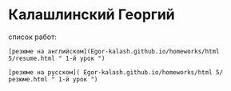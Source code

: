 

# Калашлинский Георгий
 
  cписок работ:
 
    [резюме на английском](Egor-kalash.github.io/homeworks/html 5/resume.html " 1-й урок ")
    
    [резюме на русском]( Egor-kalash.github.io/homeworks/html 5/резюме.html " 1-й урок ") 
  
